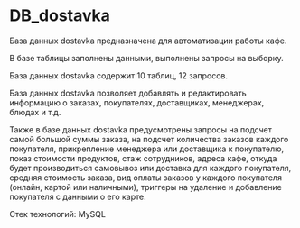 # DB_dostavka


База данных dostavka предназначена для автоматизации работы кафе.

 
В базе таблицы заполнены данными, выполнены запросы на выборку. 


База данных dostavka содержит 10 таблиц, 12 запросов. 


База данных dostavka позволяет добавлять и редактировать информацию о заказах, покупателях, доставщиках, менеджерах, блюдах и т.д. 

Также в базе данных dostavka предусмотрены запросы на подсчет самой большой суммы заказа, на подсчет количества заказов каждого покупателя, прикрепление менеджера или доставщика к покупателю, показ стоимости продуктов, стаж сотрудников, адреса кафе, откуда будет производиться самовывоз или доставка для каждого покупателя, средняя стоимость заказа, вид оплаты заказов у каждого покупателя (онлайн, картой или наличными), триггеры на удаление и добавление покупателя с данными о его карте.

Стек технологий: MySQL

